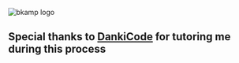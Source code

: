 ![bkamp logo](https://i.imgur.com/7WrjBhS.jpeg)


## Special thanks to [DankiCode](https://cursos.dankicode.com/) for tutoring me during this process
